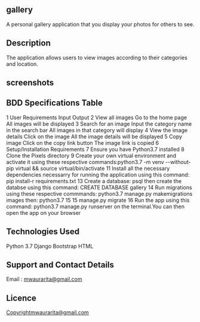 ## gallery
A personal gallery application that you display your photos for others to see.

## Description
The application allows users to view images according to their categories and location. 

## screenshots

## BDD Specifications Table
1 User Requirements	Input	Output
2 View all images	Go to the home page	All images will be displayed
3 Search for an image	Input the category name in the search bar	All images in that category will display
4 View the image details	Click on the image	All the image details will be displayed
5 Copy image	Click on the copy link button	The image link is copied
6 Setup/Installation Requirements
7 Ensure you have Python3.7 installed
8 Clone the Pixels directory
9 Create your own virtual environment and activate it using these respective commands:python3.7 -m venv  --without-pip virtual && source virtual/bin/activate
11 Install all the necessary dependencies necessarry for running the application using this command: pip install-r requirements.txt
13 Create a database: psql then create the databse using this command: CREATE DATABASE gallery
14 Run migrations using these respective commmands: python3.7 manage.py makemigrations images then: python3.7 15 15 manage.py migrate
16 Run the app using this command: python3.7 manage.py runserver on the terminal.You can then open the app on your browser
## Technologies Used
Python 3.7
Django
Bootstrap
HTML
## Support and Contact Details
Email : mwaurarita@gmail.com

## Licence
Copyrightmwaurarita@gmail.com
